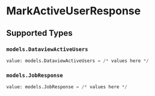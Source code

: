 # MarkActiveUserResponse


## Supported Types

### `models.DataviewActiveUsers`

```python
value: models.DataviewActiveUsers = /* values here */
```

### `models.JobResponse`

```python
value: models.JobResponse = /* values here */
```

